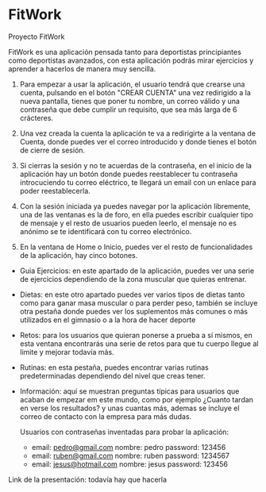 # FitWork
Proyecto FitWork

FitWork es una aplicación pensada tanto para deportistas principiantes como deportistas avanzados, con esta aplicación podrás 
mirar ejercicios y aprender a hacerlos de manera muy sencilla.

1. Para empezar a usar la aplicación, el usuario tendrá que crearse una cuenta, pulsando en el botón "CREAR CUENTA"
una vez redirigido a la nueva pantalla, tienes que poner tu nombre, un correo válido y una contraseña que debe cumplir 
un requisito, que sea más larga de 6 crácteres.

2. Una vez creada la cuenta la aplicación te va a redirigirte a la ventana de Cuenta, donde puedes ver el correo introducido 
y donde tienes el botón de cierre de sesión.

3. Si cierras la sesión y no te acuerdas de la contraseña, en el inicio de la aplicación hay un botón donde puedes reestablecer 
tu contraseña introcuciendo tu correo eléctrico, te llegará un email con un enlace para poder reestablecerla.

4. Con la sesión iniciada ya puedes navegar por la aplicación libremente, una de las ventanas es la de foro, en ella puedes
escribir cualquier tipo de mensaje y el resto de usuarios pueden leerlo, el mensaje no es anónimo se te identificará con
tu correo electrónico.

5. En la ventana de Home o Inicio, puedes ver el resto de funcionalidades de la aplicación, hay cinco botones.
- Guia Ejercicios: en este apartado de la aplicación, puedes ver una serie de ejercicios dependiendo de la zona 
  muscular que quieras entrenar.

- Dietas: en este otro apartado puedes ver varios tipos de dietas tanto como para ganar masa muscular o 
  para perder peso, también se incluye otra pestaña donde puedes ver los suplementos más comunes o más utilizados
  en el gimnasio o a la hora de hacer deporte

- Retos: para los usuarios que quieran ponerse a prueba a sí mismos, en esta ventana encontrarás una serie de retos para
  que tu cuerpo llegue al limite y mejorar todavía más.
  
- Rutinas: en esta pestaña, puedes encontrar varias rutinas predeterminadas dependiendo del nivel que creas tener.

- Información: aquí se muestran preguntas típicas para usuarios que acaban de empezar em este mundo, como por ejemplo
  ¿Cuanto tardan en verse los resultados? y unas cuantas más, ademas se incluye el correo de contacto con la empresa
  para más dudas.
  
  
  Usuarios con contraseñas inventadas para probar la aplicación:
  - email: pedro@gmail.com   nombre: pedro    password: 123456
  - email: ruben@gmail.com   nombre: ruben    password: 1234567
  - email: jesus@hotmail.com   nombre: jesus    password: 123456
  
Link de la presentación: todavía hay que hacerla
